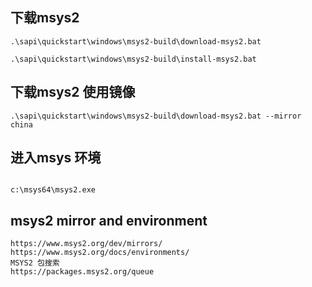 ## 下载msys2

```
.\sapi\quickstart\windows\msys2-build\download-msys2.bat

.\sapi\quickstart\windows\msys2-build\install-msys2.bat

```

## 下载msys2 使用镜像

```
.\sapi\quickstart\windows\msys2-build\download-msys2.bat --mirror china

```

## 进入msys 环境

```

c:\msys64\msys2.exe

```

## msys2 mirror and  environment

    https://www.msys2.org/dev/mirrors/
    https://www.msys2.org/docs/environments/
    MSYS2 包搜索
    https://packages.msys2.org/queue
